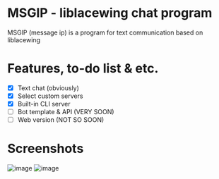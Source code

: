 # MSGIP - liblacewing chat program
MSGIP (message ip) is a program for text communication based on liblacewing

# Features, to-do list & etc.
- [x] Text chat (obviously)
- [x] Select custom servers
- [x] Built-in CLI server
- [ ] Bot template & API (VERY SOON)
- [ ] Web version (NOT SO SOON)

# Screenshots
![image](https://github.com/lolhie3/msgip/assets/96627041/33ca5113-8784-4051-ba01-39c87708cf3d)
![image](https://github.com/lolhie3/msgip/assets/96627041/0253bd1b-f03c-4ba9-924f-266e304804f0)
